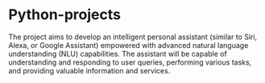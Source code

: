 # Python-projects
The project aims to develop an intelligent personal assistant (similar to Siri, Alexa, or Google Assistant) empowered with advanced natural language understanding (NLU) capabilities. The assistant will be capable of understanding and responding to user queries, performing various tasks, and providing valuable information and services.
